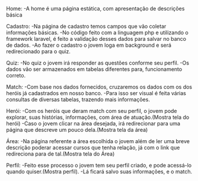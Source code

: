 Home:
-A home é uma página estática, com apresentação de descrições básica

Cadastro:
-Na página de cadastro temos campos que vão coletar informações básicas.
-No código feito com a linguagem php e utilizando o framework laravel, é feito a validação desses dados para salvar no banco de dados.
-Ao fazer o cadastro o jovem loga em background e será redirecionado para o quiz.

Quiz:
-No quiz o jovem irá responder as questões conforme seu perfil.
-Os dados vão ser armazenados em tabelas diferentes para, funcionamento correto.

Match:
-Com base nos dados fornecidos, cruzaremos os dados com os dos heróis já cadastrados em nosso banco.
-Para isso ser visual é feita várias consultas de diversas tabelas, trazendo mais informações.

Herói:
-Com os heróis que deram match com seu perfil, o jovem pode explorar, suas histórias,  informações, com área de atuação.(Mostra tela do herói)
-Caso o jovem clicar na área desejada, irá redirecionar para uma página que descreve um pouco dela.(Mostra tela da área)

Área:
-Na página referente a área escolhida o jovem além de ler uma breve descrição poderar acessar cursos que tenha relação, já com o link que redireciona para de tal.(Mostra tela do Área)

Perfil:
-Feito esse processo o jovem tem seu perfil criado, e pode acessá-lo quando quiser.(Mostra perfil).
-Lá ficará salvo suas informações, e o match. 
